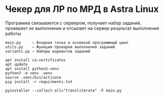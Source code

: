 # Чекер для ЛР по МРД в Astra Linux
Программа связывается с сервером, получает набор заданий, проверяет их выполнение и отсылает на сервер результат выполнения работы

```
main.py     – Входная точка и основной программный цикл
utils.py    – Функции проверки выполнения заданий
variants.py – Наборы вариантов заданий
```


```
apt install ca-certificates
apt update
apt install python3-venv
python3 -m venv .venv
source .venc/bin/activate
pip install -r requirments.txt
```

```
pyinstaller --collect-all="transliterate" -F main.py
```

